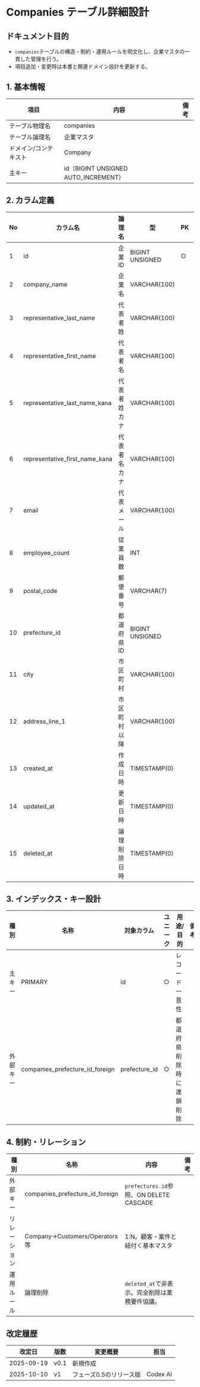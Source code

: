 # Companies テーブル詳細設計

## ドキュメント目的
- `companies`テーブルの構造・制約・運用ルールを明文化し、企業マスタの一貫した管理を行う。
- 項目追加・変更時は本書と関連ドメイン設計を更新する。

## 1. 基本情報
| 項目 | 内容 | 備考 |
|---|---|---|
| テーブル物理名 | companies |  |
| テーブル論理名 | 企業マスタ |  |
| ドメイン/コンテキスト | Company |  |
| 主キー | id（BIGINT UNSIGNED AUTO_INCREMENT） |  |

## 2. カラム定義
| No | カラム名 | 論理名 | 型 | PK | Not Null | デフォルト | 説明/業務ルール | 備考 |
|---|---|---|---|---|---|---|---|---|
| 1 | id | 企業ID | BIGINT UNSIGNED | ○ | ○ | AUTO INCREMENT | システム採番。 |  |
| 2 | company_name | 企業名 | VARCHAR(100) |  | ○ |  | 正式法人名。 |  |
| 3 | representative_last_name | 代表者姓 | VARCHAR(100) |  | ○ |  | 法人代表の姓。 |  |
| 4 | representative_first_name | 代表者名 | VARCHAR(100) |  | ○ |  | 法人代表の名。 |  |
| 5 | representative_last_name_kana | 代表者姓カナ | VARCHAR(100) |  | ○ |  | 全角カナ。 |  |
| 6 | representative_first_name_kana | 代表者名カナ | VARCHAR(100) |  | ○ |  | 全角カナ。 |  |
| 7 | email | 代表メール | VARCHAR(100) |  | ○ |  | 代表問い合わせ窓口。ユニーク制約なし。 | 必要なら別途制約検討 |
| 8 | employee_count | 従業員数 | INT |  | ○ |  | 最新の従業員数。 |  |
| 9 | postal_code | 郵便番号 | VARCHAR(7) |  | ○ |  | ハイフン無し7桁。 |  |
|10 | prefecture_id | 都道府県ID | BIGINT UNSIGNED |  | ○ |  | `prefectures.id`参照。 |  |
|11 | city | 市区町村 | VARCHAR(100) |  | ○ |  | 市区町村名。 |  |
|12 | address_line_1 | 市区町村以降 | VARCHAR(100) |  | ○ |  | 以降の住所。 |  |
|13 | created_at | 作成日時 | TIMESTAMP(0) |  |  | CURRENT_TIMESTAMP | 登録日時。 |  |
|14 | updated_at | 更新日時 | TIMESTAMP(0) |  |  | CURRENT_TIMESTAMP | 更新日時。 | on update CURRENT_TIMESTAMP |
|15 | deleted_at | 論理削除日時 | TIMESTAMP(0) |  |  |  | `softDeletes()`による論理削除。 |  |

## 3. インデックス・キー設計
| 種別 | 名称 | 対象カラム | ユニーク | 用途/目的 | 備考 |
|---|---|---|---|---|---|
| 主キー | PRIMARY | id | ○ | レコード一意性 |  |
| 外部キー | companies_prefecture_id_foreign | prefecture_id | ○ | 都道府県削除時に連鎖削除 |  |

## 4. 制約・リレーション
| 種別 | 名称 | 内容 | 備考 |
|---|---|---|---|
| 外部キー | companies_prefecture_id_foreign | `prefectures.id`参照、ON DELETE CASCADE |  |
| リレーション | Company→Customers/Operators等 | 1:N。顧客・案件と紐付く基本マスタ |  |
| 運用ルール | 論理削除 | `deleted_at`で非表示。完全削除は業務要件協議。 |  |

## 改定履歴
| 改定日 | 版数 | 変更概要 | 担当 |
|---|---|---|---|
| 2025-09-19 | v0.1 | 新規作成 |  |
| 2025-10-10 | v1 | フェーズ0.5のリリース版 | Codex AI |
